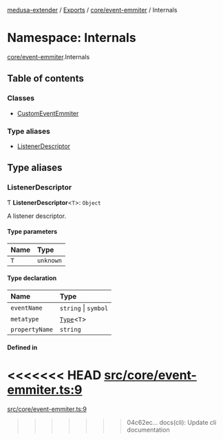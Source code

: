[medusa-extender](../README.md) / [Exports](../modules.md) / [core/event-emmiter](core_event_emmiter.md) / Internals

# Namespace: Internals

[core/event-emmiter](core_event_emmiter.md).Internals

## Table of contents

### Classes

- [CustomEventEmmiter](../classes/core_event_emmiter.Internals.CustomEventEmmiter.md)

### Type aliases

- [ListenerDescriptor](core_event_emmiter.Internals.md#listenerdescriptor)

## Type aliases

### ListenerDescriptor

Ƭ **ListenerDescriptor**<`T`\>: `Object`

A listener descriptor.

#### Type parameters

| Name | Type |
| :------ | :------ |
| `T` | `unknown` |

#### Type declaration

| Name | Type |
| :------ | :------ |
| `eventName` | `string` \| `symbol` |
| `metatype` | [`Type`](../interfaces/core_types.Type.md)<`T`\> |
| `propertyName` | `string` |

#### Defined in

<<<<<<< HEAD
[src/core/event-emmiter.ts:9](https://github.com/adrien2p/medusa-extender/blob/8d611e7/src/core/event-emmiter.ts#L9)
=======
[src/core/event-emmiter.ts:9](https://github.com/adrien2p/medusa-extender/blob/b9aa690/src/core/event-emmiter.ts#L9)
>>>>>>> 04c62ec... docs(cli): Update cli documentation
